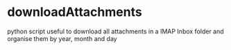 # downloadAttachments
 python script useful to download all attachments in a IMAP Inbox folder and organise them by year, month and day
